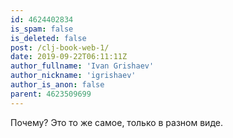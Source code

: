 ```yaml
---
id: 4624402834
is_spam: false
is_deleted: false
post: /clj-book-web-1/
date: 2019-09-22T06:11:11Z
author_fullname: 'Ivan Grishaev'
author_nickname: 'igrishaev'
author_is_anon: false
parent: 4623509699
---
```


<p>Почему? Это то же самое, только в разном виде.</p>
